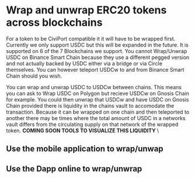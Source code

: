 # Wrap and unwrap ERC20 tokens across blockchains

For a token to be CiviPort compatible it it will have to be wrapped first.  Currently we only support USDC but this will be expanded in the future.  It is supported on 6 of the 7 Blockchains we support. You cannot Wrap/Unwrap USDC on Binance Smart Chain because they use a different pegged version and not actually backed by USDC either via a bridge or via Circle themselves.  You can however teleport USDCw to and from Binance Smart Chain should you wish.  

You can wrap and unwrap USDC to USDCw between chains.  This means you can ask to Wrap USDC on Polygon but recieve USDCw on Gnosis Chain for example. You could then unwrap that USDCw and have USDC on Gnosis Chain provided there is liquidity in the chains vault to accomodate the transaction.  Because it can be wrapped on one chain and then teleported to another there may be times where the total amount of USDC in a networks vault differs from the circulating supply on that network of the wrapped token.  **COMING SOON TOOLS TO VISUALIZE THIS LIQUIDITY** \

## Use the mobile application to wrap/unwap

## Use the Dapp online to wrap/unwrap